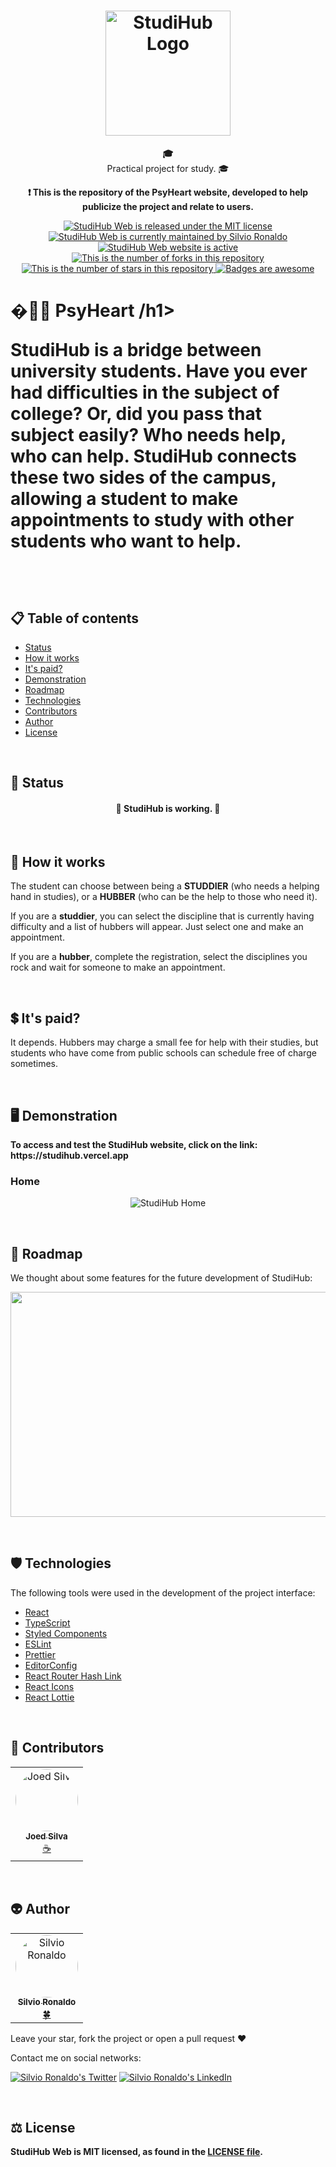 <h1 align="center">
  <img src="./src/assets/logo-sem-titulo.svg" alt="StudiHub Logo" height=200 width=200 />
</h1>

<p align="center"><strong>🎓</strong></br>Practical project for study. 🎓<p>
<p align="center"><strong>❗ This is the repository of the PsyHeart website, developed to help publicize the project and relate to users.</strong></p>

<p align="center">
  <a href="./LICENSE">
    <img src="https://img.shields.io/badge/license-MIT-blue" alt="StudiHub Web is released under the MIT license" />
  </a>
  <a href="https://GitHub.com/Silvio-Ronaldo/StudiHub-Web/graphs/commit-activity">
    <img src="https://img.shields.io/badge/Maintained%3F-yes-brightgreen" alt="StudiHub Web is currently maintained by Silvio Ronaldo" />
  </a>
  <a href="https://studihub.vercel.app">
    <img src="https://img.shields.io/badge/website-up-brightgreen" alt="StudiHub Web website is active" />
  </a>
  <a href="https://GitHub.com/Silvio-Ronaldo/StudiHub-Web/network/">
    <img src="https://img.shields.io/github/forks/Silvio-Ronaldo/StudiHub-Web?style=social" alt="This is the number of forks in this repository" />
  </a>
  <a href="https://GitHub.com/Silvio-Ronaldo/StudiHub-Web/stargazers/">
    <img src="https://img.shields.io/github/stars/Silvio-Ronaldo/StudiHub-Web?style=social" alt="This is the number of stars in this repository" />
  </a>
  <a href="https://github.com/Naereen/badges">
    <img src="https://img.shields.io/badge/badge-awesome-brightgreen" alt="Badges are awesome" />
  </a>
</p>


<h1>�🧠💞 PsyHeart /h1>
<p>StudiHub is a bridge between university students.
Have you ever had difficulties in the subject of college?
Or, did you pass that subject easily?
Who needs help, who can help. StudiHub connects these two sides of the campus, allowing a student to make appointments to study with other students who want to help.</p></br>


<h2>
  📋 Table of contents
</h2>
<ul>
  <li><a href="https://github.com/Silvio-Ronaldo/StudiHub-Web#-status">Status</a></li>
  <li><a href="https://github.com/Silvio-Ronaldo/StudiHub-Web#-how-it-works">How it works</a></li>
  <li><a href="https://github.com/Silvio-Ronaldo/StudiHub-Web#-its-paid">It's paid?</a></li>
  <li><a href="https://github.com/Silvio-Ronaldo/StudiHub-Web#%EF%B8%8F-demonstration">Demonstration</a></li>
  <li><a href="https://github.com/Silvio-Ronaldo/StudiHub-Web#-roadmap">Roadmap</a></li>
  <li><a href="https://github.com/Silvio-Ronaldo/StudiHub-Web#%EF%B8%8F-technologies">Technologies</a></li>
  <li><a href="https://github.com/Silvio-Ronaldo/StudiHub-Web#-contributors">Contributors</a></li>
  <li><a href="https://github.com/Silvio-Ronaldo/StudiHub-Web#-author">Author</a></li>
  <li><a href="https://github.com/Silvio-Ronaldo/StudiHub-Web#%EF%B8%8F-license">License</a></li>
</ul></br>


<h2>📌 Status</h2>
<h4 align="center">🔵 StudiHub is working. 🚀</h4></br>


<h2>🤔 How it works</h2>
<p>The student can choose between being a <strong>STUDDIER</strong> (who needs a helping hand in studies), or a <strong>HUBBER</strong> (who can be the help to those who need it).</p>
<p>If you are a <strong>studdier</strong>, you can select the discipline that is currently having difficulty and a list of hubbers will appear. Just select one and make an appointment.</p>
<p>If you are a <strong>hubber</strong>, complete the registration, select the disciplines you rock and wait for someone to make an appointment.</p></br>



<h2>💲 It's paid?</h2>
<p>It depends. Hubbers may charge a small fee for help with their studies, but students who have come from public schools can schedule free of charge sometimes.</p></br>



<h2>🖥️ Demonstration</h2>
<p>
  <strong>To access and test the StudiHub website, click on the link: https://studihub.vercel.app</strong>
</p>

<h3>Home</h3>
  <p align="center">
    <img src="./assets/Home.gif" alt="StudiHub Home" />
  </p></br>
  

<h2>🔮 Roadmap</h2>
<p>We thought about some features for the future development of StudiHub:</p>

<p align="center">
  <img src="./assets/roadmap.jpeg" height="360" width="720" />
</p></br>



<h2>🛡️ Technologies</h2>
<p>The following tools were used in the development of the project interface: </p>

<ul>
  <li><a href="https://pt-br.reactjs.org">React</a></li>
  <li><a href="https://www.typescriptlang.org">TypeScript</a></li>
  <li><a href="https://styled-components.com">Styled Components</a></li>
  <li><a href="https://eslint.org">ESLint</a></li>
  <li><a href="https://prettier.io">Prettier</a></li>
  <li><a href="https://editorconfig.org">EditorConfig</a></li>
  <li><a href="https://github.com/rafgraph/react-router-hash-link">React Router Hash Link</a></li>
  <li><a href="https://react-icons.github.io/react-icons/">React Icons</a></li>
  <li><a href="https://www.npmjs.com/package/react-lottie">React Lottie</a></li>
</ul></br>


<h2>🤝 Contributors</h2>
<table>
  <tr>
    <td align="center"><a href="https://github.com/JoedSilva18"><img style="border-radius: 50%;" src="https://avatars.githubusercontent.com/u/41526188?v=4" width="100px;" alt="Joed Silva"/><br /><sub><b>Joed Silva</b></sub></a><br /><a href="https://github.com/JoedSilva18" title="Joed Silva">☕</a></td>
  </tr>
</table></br>


<h2>👽 Author</h2>
<table>
  <tr>
    <td align="center"><a href="https://github.com/Silvio-Ronaldo"><img style="border-radius: 50%;" src="https://avatars.githubusercontent.com/u/48893927?v=4" width="100px;" alt="Silvio Ronaldo"/><br /><sub><b>Silvio Ronaldo</b></sub></a><br /><a href="https://github.com/Silvio-Ronaldo" title="Silvio Ronaldo">🍀</a></td>
  </tr>
</table>
<p>Leave your star, fork the project or open a pull request ❤️</p>
<p>Contact me on social networks: </p>
<p><a href="https://twitter.com/sivirinoo"><img src="https://img.shields.io/twitter/follow/sivirinoo?style=social" alt="Silvio Ronaldo's Twitter" /></a>
<a href="https://br.linkedin.com/in/silvio-ronaldo77"><img src="https://img.shields.io/badge/-Silvio-blue?style=flat&logo=Linkedin&logoColor=white" alt="Silvio Ronaldo's LinkedIn" /></a></p></br>


<h2>⚖️ License</h2>
<p><strong>StudiHub Web is MIT licensed, as found in the <a href="./LICENSE">LICENSE file</a>.</strong></p>




  
  

  
  
 












